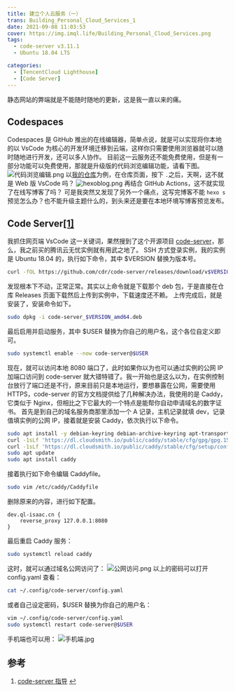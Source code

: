 ```yaml
---
title: 建立个人云服务（一）
trans: Building_Personal_Cloud_Services_1
date: 2021-09-08 11:03:53
cover: https://img.imql.life/Building_Personal_Cloud_Services.png
tags:
  - code-server v3.11.1
  - Ubuntu 18.04 LTS

categories:
  - [TencentCloud Lighthouse]
  - [Code Server]
---
```


静态网站的弊端就是不能随时随地的更新，这是我一直以来的痛。

<!-- more -->

## Codespaces

Codespaces 是 GitHub 推出的在线编辑器，简单点说，就是可以实现将你本地的以 VsCode 为核心的开发环境迁移到云端，这样你只需要使用浏览器就可以随时随地进行开发，还可以多人协作。
目前这一云服务还不能免费使用，但是有一部分功能可以免费使用，那就是升级版的代码浏览编辑功能，请看下图。
![代码浏览编辑.png](https://cdn.nlark.com/yuque/0/2022/png/8391941/1643793427622-f0f15163-5990-47ed-8ced-3ff891414a99.png#clientId=uc3e1a577-7995-4&crop=0&crop=0&crop=1&crop=1&from=drop&id=u35870208&margin=%5Bobject%20Object%5D&name=%E4%BB%A3%E7%A0%81%E6%B5%8F%E8%A7%88%E7%BC%96%E8%BE%91.png&originHeight=663&originWidth=750&originalType=binary&ratio=1&rotation=0&showTitle=false&size=302541&status=done&style=none&taskId=uee6f4743-dc3e-40ff-9025-35b607adc16&title=)
以[我的仓库](https://github.com/ql-isaac/hexoblog)为例，在仓库页面，按下 `.`之后，天啊，这不就是 Web 版 VsCode 吗？
![hexoblog.png](https://cdn.nlark.com/yuque/0/2022/png/8391941/1643794130556-4057de48-1050-4ebe-ab1a-09a7ec669257.png#clientId=uc3e1a577-7995-4&crop=0&crop=0&crop=1&crop=1&from=drop&id=u31ceaaaa&name=hexoblog.png&originHeight=1030&originWidth=1920&originalType=binary&ratio=1&rotation=0&showTitle=false&size=104000&status=done&style=shadow&taskId=u4f8960d1-409f-4a29-8927-b19d3fa665d&title=)
再结合 GitHub Actions，这不就实现了在线写博客了吗？
可是我突然又发现了另外一个痛点，这写完博客不能 `hexo s`预览怎么办？也不能升级主题什么的，到头来还是要在本地环境写博客预览发布。

## Code Server[[1]](#参考)

我抓住网页端 VsCode 这一关键词，果然搜到了这个开源项目 [code-server](https://github.com/cdr/code-server)，那么，我之前买的腾讯云无忧实例就有用武之地了。
SSH 方式登录实例，我的实例是 Ubuntu 18.04 的，执行如下命令，其中 $VERSION 替换为版本号。

```bash
curl -fOL https://github.com/cdr/code-server/releases/download/v$VERSION/code-server_$VERSION_amd64.deb
```

发现根本下不动，正常正常。其实以上命令就是下载那个 deb 包，于是直接在仓库 Releases 页面下载然后上传到实例中，下载速度还不赖。
上传完成后，就是安装了，安装命令如下。

```bash
sudo dpkg -i code-server_$VERSION_amd64.deb
```

最后启用并启动服务，其中 $USER 替换为你自己的用户名，这个各位自定义即可。

```bash
sudo systemctl enable --now code-server@$USER
```

现在，就可以访问本地 8080 端口了，此时如果你以为也可以通过实例的公网 IP 加端口访问到 code-server 就大错特错了。我一开始也是这么以为，在实例控制台放行了端口还是不行，原来目前只是本地运行，要想暴露在公网，需要使用 HTTPS，code-server 的官方文档提供给了几种解决办法，我使用的是 Caddy，它类似于 Nginx，但相比之下它最大的一个特点是能帮你自动申请域名的数字证书。
首先是到自己的域名服务商那里添加一个 A 记录，主机记录就填 dev，记录值填实例的公网 IP，接着就是安装 Caddy，依次执行以下命令。

```bash
sudo apt install -y debian-keyring debian-archive-keyring apt-transport-https
curl -1sLf 'https://dl.cloudsmith.io/public/caddy/stable/cfg/gpg/gpg.155B6D79CA56EA34.key' | sudo apt-key add -
curl -1sLf 'https://dl.cloudsmith.io/public/caddy/stable/cfg/setup/config.deb.txt?distro=debian&version=any-version' | sudo tee -a /etc/apt/sources.list.d/caddy-stable.list
sudo apt update
sudo apt install caddy
```

接着执行如下命令编辑 Caddyfile。

```bash
sudo vim /etc/caddy/Caddyfile
```

删除原来的内容，进行如下配置。

```
dev.ql-isaac.cn {
    reverse_proxy 127.0.0.1:8080
}
```

最后重启 Caddy 服务：

```bash
sudo systemctl reload caddy
```

这时，就可以通过域名公网访问了：
![公网访问.png](https://cdn.nlark.com/yuque/0/2022/png/8391941/1643794256224-cf029c7d-2e50-4f87-b8c4-e94ff7f42a55.png#clientId=uc3e1a577-7995-4&crop=0&crop=0&crop=1&crop=1&from=drop&id=u4424a446&name=%E5%85%AC%E7%BD%91%E8%AE%BF%E9%97%AE.png&originHeight=1030&originWidth=1920&originalType=binary&ratio=1&rotation=0&showTitle=false&size=52372&status=done&style=shadow&taskId=u66c08329-04c0-4763-a2b5-a05a30f97b8&title=)
以上的密码可以打开 config.yaml 查看：

```bash
cat ~/.config/code-server/config.yaml
```

或者自己设定密码，$USER 替换为你自己的用户名：

```bash
vim ~/.config/code-server/config.yaml
sudo systemctl restart code-server@$USER
```

手机端也可以用：
![手机端.jpg](https://cdn.nlark.com/yuque/0/2022/jpeg/8391941/1643794305831-63b8b953-f8fa-487b-a944-3cd3ae5cc772.jpeg#clientId=uc3e1a577-7995-4&crop=0&crop=0&crop=1&crop=1&from=drop&id=ufe40c620&name=%E6%89%8B%E6%9C%BA%E7%AB%AF.jpg&originHeight=1334&originWidth=750&originalType=binary&ratio=1&rotation=0&showTitle=true&size=86541&status=done&style=shadow&taskId=ue25e2a3f-fab9-4081-90d2-7499412cb98&title=%E6%89%8B%E6%9C%BA%E7%AB%AF "手机端")

## 参考

1. [code-server 指导](https://github.com/cdr/code-server/blob/main/docs/guide.md#using-lets-encrypt-with-caddy) [↩︎](#fnref1)

